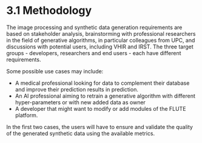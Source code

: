 # 3.1 Methodology

The image processing and synthetic data generation requirements are based on stakeholder analysis, brainstorming with professional researchers in the field of generative algorithms, in particular colleagues from UPC, and discussions with potential users, including VHIR and IRST. The three target groups - developers, researchers and end users - each have different requirements.

Some possible use cases may include:
- A medical professional looking for data to complement their database and improve their prediction results in prediction.
- An AI professional aiming to retrain a generative algorithm with different hyper-parameters or with new added data as owner
- A developer that might want to modify or add modules of the FLUTE platform.

In the first two cases, the users will have to ensure and validate the quality of the generated synthetic data using the available metrics.